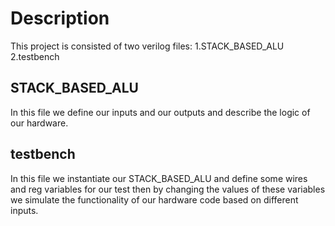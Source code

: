 # Description
This project is consisted of two verilog files: 
  1.STACK_BASED_ALU 
  2.testbench

## STACK_BASED_ALU
In this file we define our inputs and our outputs and describe
the logic of our hardware.

## testbench
In this file we instantiate our STACK_BASED_ALU and define some wires and reg variables
for our test then by changing the values of these variables we simulate the functionality
of our hardware code based on different inputs.

